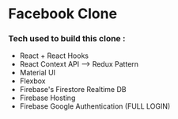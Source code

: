 # Facebook Clone 

### Tech used to build this clone :
<ul>
  <li>React + React Hooks</li>
  <li>React Context API --> Redux Pattern</li>
  <li>Material UI</li>
  <li>Flexbox</li>
  <li>Firebase's Firestore Realtime DB</li>
  <li>Firebase Hosting</li>
  <li>Firebase Google Authentication (FULL LOGIN)</li>
</ul>
